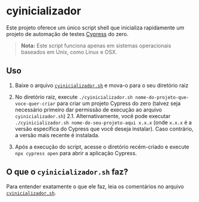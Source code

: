 # cyinicializador

Este projeto oferece um único script shell que inicializa rapidamente um projeto de automação de testes [Cypress](https://cypress.io) do zero.

> **Nota:** Este script funciona apenas em sistemas operacionais baseados em Unix, como Linux e OSX.

## Uso

1. Baixe o arquivo [`cyinicializador.sh`](./cyinicializador.sh) e mova-o para o seu diretório raiz

2. No diretório raiz, execute `./cyinicializador.sh nome-do-projeto-que-voce-quer-criar` para criar um projeto Cypress do zero (talvez seja necessário primeiro dar permissão de execução ao arquivo `cyinicializador.sh`)
  2.1. Alternativamente, você pode executar `./cyinicializador.sh nome-do-seu-projeto-aqui x.x.x` (onde `x.x.x` é a versão específica do Cypress que você deseja instalar). Caso contrário, a versão mais recente é instalada.

3. Após a execução do script, acesse o diretório recém-criado e execute `npx cypress open` para abrir a aplicação Cypress.

## O que o `cyinicializador.sh` faz?

Para entender exatamente o que ele faz, leia os comentários no arquivo [`cyinicializador.sh`](./cyinicializador.sh).